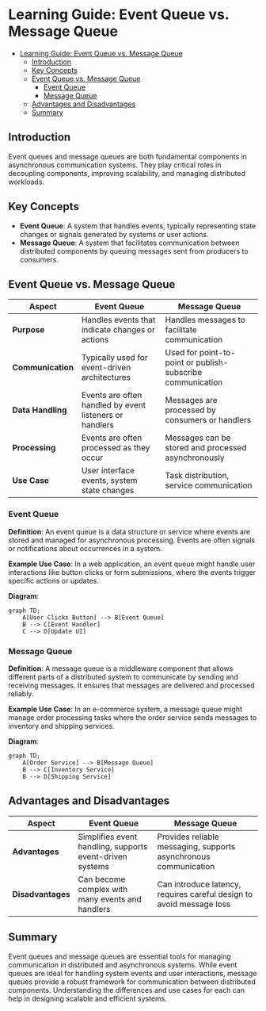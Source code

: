 # Learning Guide: Event Queue vs. Message Queue

- [Learning Guide: Event Queue vs. Message Queue](#learning-guide-event-queue-vs-message-queue)
  - [Introduction](#introduction)
  - [Key Concepts](#key-concepts)
  - [Event Queue vs. Message Queue](#event-queue-vs-message-queue)
    - [Event Queue](#event-queue)
    - [Message Queue](#message-queue)
  - [Advantages and Disadvantages](#advantages-and-disadvantages)
  - [Summary](#summary)

## Introduction

Event queues and message queues are both fundamental components in asynchronous communication systems. They play critical roles in decoupling components, improving scalability, and managing distributed workloads.

## Key Concepts

- **Event Queue**: A system that handles events, typically representing state changes or signals generated by systems or user actions.
- **Message Queue**: A system that facilitates communication between distributed components by queuing messages sent from producers to consumers.

## Event Queue vs. Message Queue

| **Aspect**       | **Event Queue**                                  | **Message Queue**                              |
|------------------|--------------------------------------------------|------------------------------------------------|
| **Purpose**      | Handles events that indicate changes or actions | Handles messages to facilitate communication  |
| **Communication**| Typically used for event-driven architectures    | Used for point-to-point or publish-subscribe communication |
| **Data Handling**| Events are often handled by event listeners or handlers | Messages are processed by consumers or handlers |
| **Processing**   | Events are often processed as they occur        | Messages can be stored and processed asynchronously |
| **Use Case**     | User interface events, system state changes      | Task distribution, service communication       |

### Event Queue

**Definition**: An event queue is a data structure or service where events are stored and managed for asynchronous processing. Events are often signals or notifications about occurrences in a system.

**Example Use Case**: In a web application, an event queue might handle user interactions like button clicks or form submissions, where the events trigger specific actions or updates.

**Diagram**:
```mermaid
graph TD;
    A[User Clicks Button] --> B[Event Queue]
    B --> C[Event Handler]
    C --> D[Update UI]
```

### Message Queue

**Definition**: A message queue is a middleware component that allows different parts of a distributed system to communicate by sending and receiving messages. It ensures that messages are delivered and processed reliably.

**Example Use Case**: In an e-commerce system, a message queue might manage order processing tasks where the order service sends messages to inventory and shipping services.

**Diagram**:
```mermaid
graph TD;
    A[Order Service] --> B[Message Queue]
    B --> C[Inventory Service]
    B --> D[Shipping Service]
```

## Advantages and Disadvantages

| **Aspect**            | **Event Queue**                               | **Message Queue**                              |
|-----------------------|-----------------------------------------------|------------------------------------------------|
| **Advantages**        | Simplifies event handling, supports event-driven systems | Provides reliable messaging, supports asynchronous communication |
| **Disadvantages**     | Can become complex with many events and handlers | Can introduce latency, requires careful design to avoid message loss |

## Summary

Event queues and message queues are essential tools for managing communication in distributed and asynchronous systems. While event queues are ideal for handling system events and user interactions, message queues provide a robust framework for communication between distributed components. Understanding the differences and use cases for each can help in designing scalable and efficient systems.